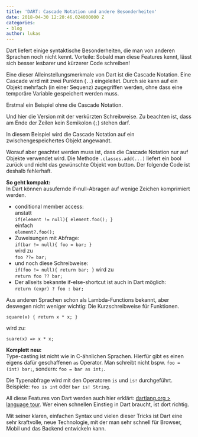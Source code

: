 ```yaml
---
title: 'DART: Cascade Notation und andere Besonderheiten'
date: 2018-04-30 12:20:46.024000000 Z
categories:
- blog
author: lukas
---
```


Dart liefert einige syntaktische Besonderheiten, die man von anderen Sprachen noch nicht kennt. Vorteile: Sobald man diese Features kennt, lässt sich besser lesbarer und kürzerer Code schreiben!

Eine dieser Alleinstellungsmerkmale von Dart ist die Cascade Notation. Eine Cascade wird mit zwei Punkten (`..`) eingeleitet. Durch sie kann auf ein Objekt mehrfach (in einer Sequenz) zugegriffen werden, ohne dass eine temporäre Variable gespeichert werden muss.

Erstmal ein Beispiel ohne die Cascade Notation.

<amp-gist data-gistid="b3c65d755e01bf79943d1ddc9496148b" data-file="normal.dart" layout="fixed-height" height="300" class="mb4"></amp-gist>

Und hier die Version mit der verkürzten Schreibweise. Zu beachten ist, dass am Ende der Zeilen kein Semikolon (`;`) stehen darf.

<amp-gist data-gistid="b3c65d755e01bf79943d1ddc9496148b" data-file="cascade.dart" layout="fixed-height" height="300" class="mb4"></amp-gist>

In diesem Beispiel wird die Cascade Notation auf ein zwischengespeichertes Objekt angewandt.

<amp-gist data-gistid="b3c65d755e01bf79943d1ddc9496148b" data-file="cascade2.dart" layout="fixed-height" height="300" class="mb4"></amp-gist>

Worauf aber geachtet werden muss ist, dass die Cascade Notation nur auf Objekte verwendet wird. Die Methode `.classes.add(...)` liefert ein bool zurück und nicht das gewünschte Objekt von button. Der folgende Code ist deshalb fehlerhaft.

<amp-gist data-gistid="b3c65d755e01bf79943d1ddc9496148b" data-file="cascade3.dart" layout="fixed-height" height="300" class="mb4"></amp-gist>

**So geht kompakt:**  
In Dart können ausufernde if-null-Abragen auf wenige Zeichen komprimiert werden.
- conditional member access:  
    anstatt  
    `if(element != null){ element.foo(); }`  
    einfach  
    `element?.foo();`  
- Zuweisungen mit Abfrage:  
    `if(bar != null){ foo = bar; }`  
    wird zu  
    `foo ??= bar;`  
- und noch diese Schreibweise:  
    `if(foo != null){ return bar; }`
    wird zu  
    `return foo ?? bar;`
- Der allseits bekannte if-else-shortcut ist auch in Dart möglich:  
    `return (expr) ? foo : bar;`

Aus anderen Sprachen schon als Lambda-Functions bekannt, aber deswegen nicht weniger wichtig: Die Kurzschreibweise für Funktionen.

`square(x) { return x * x; }`

wird zu:

`suare(x) => x * x;`


**Komplett neu:**  
Type-casting ist nicht wie in C-ähnlichen Sprachen. Hierfür gibt es einen eigens dafür geschaffenen `as` Operator. Man schreibt nicht bspw. `foo = (int) bar;`, sondern: `foo = bar as int;`. 

Die Typenabfrage wird mit den Operatoren `is` und `is!` durchgeführt. Beispiele: `foo is int` oder `bar is! String`.

All diese Features von Dart werden auch hier erklärt: [dartlang.org > language tour](https://www.dartlang.org/guides/language/language-tour). Wer einen schnellen Einstieg in Dart braucht, ist dort richtig.

Mit seiner klaren, einfachen Syntax und vielen dieser Tricks ist Dart eine sehr kraftvolle, neue Technologie, mit der man sehr schnell für Browser, Mobil und das Backend entwickeln kann.